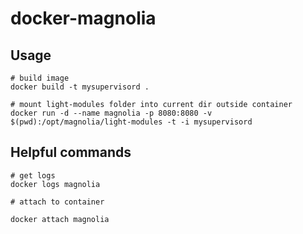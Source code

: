 # docker-magnolia

## Usage

```
# build image
docker build -t mysupervisord .

# mount light-modules folder into current dir outside container
docker run -d --name magnolia -p 8080:8080 -v $(pwd):/opt/magnolia/light-modules -t -i mysupervisord
```

## Helpful commands

```
# get logs
docker logs magnolia

# attach to container

docker attach magnolia
```
